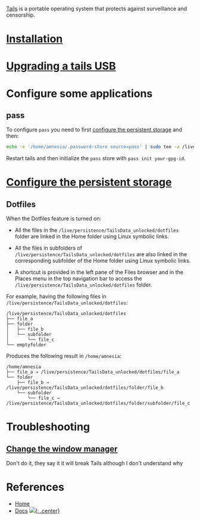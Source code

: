 [Tails](https://tails.net/install/linux/index.en.html) is a portable operating system that protects against surveillance and censorship.

# [Installation](https://tails.net/install/linux/index.en.html)

# [Upgrading a tails USB](https://tails.net/upgrade/tails/index.en.html)

# Configure some applications

## pass

To configure `pass` you need to first [configure the persistent storage](#configure-the-persistent-storage) and then:

```bash
echo -e '/home/amnesia/.password-store source=pass' | sudo tee -a /live/persistence/TailsData_unlocked/persistence.conf > /dev/null
```

Restart tails and then initialize the `pass` store with `pass init your-gpg-id`.

# [Configure the persistent storage](https://tails.net/doc/persistent_storage/configure/index.en.html#index13h2)

## Dotfiles

When the Dotfiles feature is turned on:

- All the files in the `/live/persistence/TailsData_unlocked/dotfiles` folder are linked in the Home folder using Linux symbolic links.

- All the files in subfolders of `/live/persistence/TailsData_unlocked/dotfiles` are also linked in the corresponding subfolder of the Home folder using Linux symbolic links.

- A shortcut is provided in the left pane of the Files browser and in the Places menu in the top navigation bar to access the `/live/persistence/TailsData_unlocked/dotfiles` folder.

For example, having the following files in `/live/persistence/TailsData_unlocked/dotfiles`:

```
/live/persistence/TailsData_unlocked/dotfiles
├── file_a
├── folder
│   ├── file_b
│   └── subfolder
│       └── file_c
└── emptyfolder
```

Produces the following result in `/home/amnesia`:

```
/home/amnesia
├── file_a → /live/persistence/TailsData_unlocked/dotfiles/file_a
└── folder
    ├── file_b → /live/persistence/TailsData_unlocked/dotfiles/folder/file_b
    └── subfolder
        └── file_c → /live/persistence/TailsData_unlocked/dotfiles/folder/subfolder/file_c
```

# Troubleshooting

## [Change the window manager](https://www.reddit.com/r/tails/comments/qzruhv/changing_window_manager/)

Don't do it, they say it it will break Tails although I don't understand why

# References

- [Home](https://tails.net/index.en.html)
- [Docs](https://tails.net/doc/index.en.html)
[![](not-by-ai.svg){: .center}](https://notbyai.fyi)
